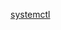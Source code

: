 [systemctl](https://www.digitalocean.com/community/tutorials/how-to-use-systemctl-to-manage-systemd-services-and-units)
